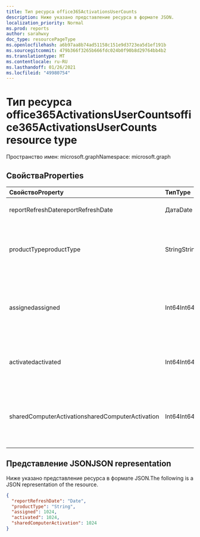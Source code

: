 ```yaml
---
title: Тип ресурса office365ActivationsUserCounts
description: Ниже указано представление ресурса в формате JSON.
localization_priority: Normal
ms.prod: reports
author: sarahwxy
doc_type: resourcePageType
ms.openlocfilehash: a6b97aa8b74ad51158c151e9d3723ea5d1ef191b
ms.sourcegitcommit: 479b366f3265b666fdc024b0f90b8d29764bb4b2
ms.translationtype: MT
ms.contentlocale: ru-RU
ms.lasthandoff: 01/26/2021
ms.locfileid: "49980754"
---
```

# <a name="office365activationsusercounts-resource-type"></a><span data-ttu-id="ff0a0-103">Тип ресурса office365ActivationsUserCounts</span><span class="sxs-lookup"><span data-stu-id="ff0a0-103">office365ActivationsUserCounts resource type</span></span>

<span data-ttu-id="ff0a0-104">Пространство имен: microsoft.graph</span><span class="sxs-lookup"><span data-stu-id="ff0a0-104">Namespace: microsoft.graph</span></span>

## <a name="properties"></a><span data-ttu-id="ff0a0-105">Свойства</span><span class="sxs-lookup"><span data-stu-id="ff0a0-105">Properties</span></span>

| <span data-ttu-id="ff0a0-106">Свойство</span><span class="sxs-lookup"><span data-stu-id="ff0a0-106">Property</span></span>                 | <span data-ttu-id="ff0a0-107">Тип</span><span class="sxs-lookup"><span data-stu-id="ff0a0-107">Type</span></span>   | <span data-ttu-id="ff0a0-108">Описание</span><span class="sxs-lookup"><span data-stu-id="ff0a0-108">Description</span></span>                              |
| :----------------------- | :----- | ---------------------------------------- |
| <span data-ttu-id="ff0a0-109">reportRefreshDate</span><span class="sxs-lookup"><span data-stu-id="ff0a0-109">reportRefreshDate</span></span>        | <span data-ttu-id="ff0a0-110">Дата</span><span class="sxs-lookup"><span data-stu-id="ff0a0-110">Date</span></span>   | <span data-ttu-id="ff0a0-111">Последняя дата содержимого.</span><span class="sxs-lookup"><span data-stu-id="ff0a0-111">The latest date of the content.</span></span>          |
| <span data-ttu-id="ff0a0-112">productType</span><span class="sxs-lookup"><span data-stu-id="ff0a0-112">productType</span></span>              | <span data-ttu-id="ff0a0-113">String</span><span class="sxs-lookup"><span data-stu-id="ff0a0-113">String</span></span> | <span data-ttu-id="ff0a0-114">Тип продукта, такой как "Microsoft 365 профессиональныйplus" или "Project Client".</span><span class="sxs-lookup"><span data-stu-id="ff0a0-114">The product type such as "Microsoft 365 ProPlus" or "Project Client".</span></span> |
| <span data-ttu-id="ff0a0-115">assigned</span><span class="sxs-lookup"><span data-stu-id="ff0a0-115">assigned</span></span>                 | <span data-ttu-id="ff0a0-116">Int64</span><span class="sxs-lookup"><span data-stu-id="ff0a0-116">Int64</span></span>  | <span data-ttu-id="ff0a0-117">Количество пользователей, которые были назначены лицензии на продукт.</span><span class="sxs-lookup"><span data-stu-id="ff0a0-117">The number of users have been assigned for the product license.</span></span> |
| <span data-ttu-id="ff0a0-118">activated</span><span class="sxs-lookup"><span data-stu-id="ff0a0-118">activated</span></span>                | <span data-ttu-id="ff0a0-119">Int64</span><span class="sxs-lookup"><span data-stu-id="ff0a0-119">Int64</span></span>  | <span data-ttu-id="ff0a0-120">Количество пользователей, активировавших продукт.</span><span class="sxs-lookup"><span data-stu-id="ff0a0-120">The number of users who have activated the product.</span></span> |
| <span data-ttu-id="ff0a0-121">sharedComputerActivation</span><span class="sxs-lookup"><span data-stu-id="ff0a0-121">sharedComputerActivation</span></span> | <span data-ttu-id="ff0a0-122">Int64</span><span class="sxs-lookup"><span data-stu-id="ff0a0-122">Int64</span></span>  | <span data-ttu-id="ff0a0-123">Количество пользователей, которые использовали продукт на общем компьютере.</span><span class="sxs-lookup"><span data-stu-id="ff0a0-123">The number of users who have used the product on a shared computer.</span></span> |

## <a name="json-representation"></a><span data-ttu-id="ff0a0-124">Представление JSON</span><span class="sxs-lookup"><span data-stu-id="ff0a0-124">JSON representation</span></span>

<span data-ttu-id="ff0a0-125">Ниже указано представление ресурса в формате JSON.</span><span class="sxs-lookup"><span data-stu-id="ff0a0-125">The following is a JSON representation of the resource.</span></span>

<!-- {
  "blockType": "resource",
  "@odata.type": "microsoft.graph.office365ActivationsUserCounts"
} -->

```json
{
  "reportRefreshDate": "Date", 
  "productType": "String", 
  "assigned": 1024, 
  "activated": 1024,
  "sharedComputerActivation": 1024
}
```


